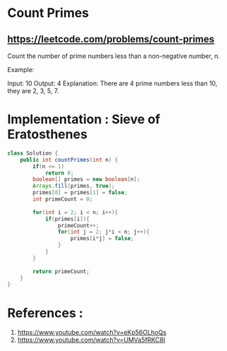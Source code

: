 # Count Primes
## https://leetcode.com/problems/count-primes

Count the number of prime numbers less than a non-negative number, n.

Example:

Input: 10
Output: 4
Explanation: There are 4 prime numbers less than 10, they are 2, 3, 5, 7.


# Implementation : Sieve of Eratosthenes

```java
class Solution {
    public int countPrimes(int n) {
        if(n <= 1)
            return 0;
        boolean[] primes = new boolean[n];
        Arrays.fill(primes, true);
        primes[0] = primes[1] = false;
        int primeCount = 0;
    
        for(int i = 2; i < n; i++){
            if(primes[i]){
                primeCount++;
                for(int j = 2; j*i < n; j++){
                    primes[i*j] = false;
                }
            }
        }
        
        return primeCount;
    }
}
```

# References :
1. https://www.youtube.com/watch?v=eKp56OLhoQs
2. https://www.youtube.com/watch?v=UMVa5fRKC8I
